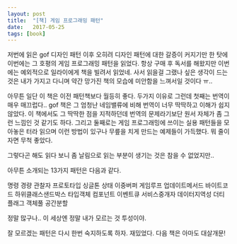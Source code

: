 ```yaml
---
layout: post
title:  "[책] 게임 프로그래밍 패턴"
date:   2017-05-25
tags: [book]
---
```


저번에 읽은 gof 디자인 패턴 이후 오히려 디자인 패턴에 대한 갈증이 커지기만 한 탓에 이번에는 그 호평의 게임 프로그래밍 패턴을 읽었다. 항상 구매 후 독서를 해왔지만 이번에는 예외적으로 일라이에게 책을 빌려서 읽었네. 사서 읽을걸 그랬나 싶은 생각이 드는 것은 내가 가지고 다니며 약간 망가진 책의 모습에 미안함을 느껴서일 것이다 ㅠ.. 

  아무튼 일단 이 책은 이전 패턴책보다 월등히 좋다. 두가지 이유로 그런데 첫째는 번역이 매우 매끄럽다.. gof 책은 그 엄청난 네임밸류에 비해 번역이 너무 딱딱하고 이해가 쉽지 않았다. 이 책에서도 그 딱딱한 점을 지적하던데 번역의 문제라기보단 원서 자체가 좀 그런 느낌인 것 같기도 하다. 그리고 둘째로는 게임 프로그래밍에 쓰이는 실용 패턴들을 모아놓은 터라 읽으며 이런 방법이 있구나 무릎을 치게 만드는 예제들이 가득했다. 뭐 줄이자면 무척 좋았다. 

  그렇다곤 해도 읽다 보니 좀 날림으로 읽는 부분이 생기는 것은 참을 수 없었지만.. 

  아무튼 소개되는 13가지 패턴은 다음과 같다. 

  명령 경량 관찰자 프로토타입 싱글톤 상태 이중버퍼 게임루프 업데이트메서드 바이트코드 하위클래스샌드박스 타입객체 컴포넌트 이벤트큐 서비스중개자 데이터지역성 더티플래그 객체풀 공간분할 

  정말 많구나.. 이 세상엔 정말 내가 모르는 것 투성이야. 

  잘 모르겠는 패턴은 다시 한번 숙지하도록 하자. 재밌었다. 다음 책은 아마도 대살개문!